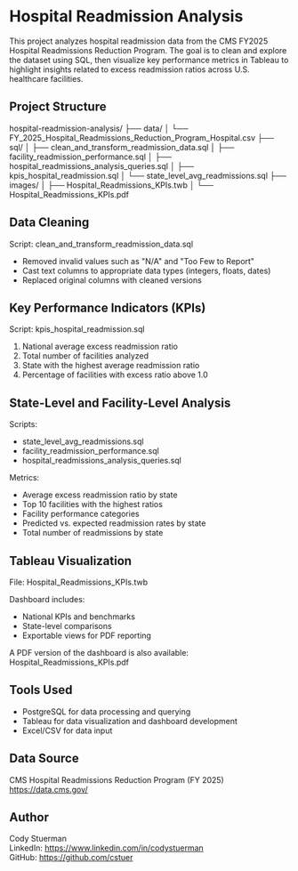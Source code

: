 # Hospital Readmission Analysis

This project analyzes hospital readmission data from the CMS FY2025 Hospital Readmissions Reduction Program. The goal is to clean and explore the dataset using SQL, then visualize key performance metrics in Tableau to highlight insights related to excess readmission ratios across U.S. healthcare facilities.

## Project Structure

hospital-readmission-analysis/
├── data/
│   └── FY_2025_Hospital_Readmissions_Reduction_Program_Hospital.csv
├── sql/
│   ├── clean_and_transform_readmission_data.sql
│   ├── facility_readmission_performance.sql
│   ├── hospital_readmissions_analysis_queries.sql
│   ├── kpis_hospital_readmission.sql
│   └── state_level_avg_readmissions.sql
├── images/
│   ├── Hospital_Readmissions_KPIs.twb
│   └── Hospital_Readmissions_KPIs.pdf

## Data Cleaning

Script: clean_and_transform_readmission_data.sql

- Removed invalid values such as "N/A" and "Too Few to Report"
- Cast text columns to appropriate data types (integers, floats, dates)
- Replaced original columns with cleaned versions

## Key Performance Indicators (KPIs)

Script: kpis_hospital_readmission.sql

1. National average excess readmission ratio
2. Total number of facilities analyzed
3. State with the highest average readmission ratio
4. Percentage of facilities with excess ratio above 1.0

## State-Level and Facility-Level Analysis

Scripts:
- state_level_avg_readmissions.sql
- facility_readmission_performance.sql
- hospital_readmissions_analysis_queries.sql

Metrics:
- Average excess readmission ratio by state
- Top 10 facilities with the highest ratios
- Facility performance categories
- Predicted vs. expected readmission rates by state
- Total number of readmissions by state

## Tableau Visualization

File: Hospital_Readmissions_KPIs.twb

Dashboard includes:
- National KPIs and benchmarks
- State-level comparisons
- Exportable views for PDF reporting

A PDF version of the dashboard is also available:
Hospital_Readmissions_KPIs.pdf

## Tools Used

- PostgreSQL for data processing and querying
- Tableau for data visualization and dashboard development
- Excel/CSV for data input

## Data Source

CMS Hospital Readmissions Reduction Program (FY 2025)  
https://data.cms.gov/

## Author

Cody Stuerman  
LinkedIn: https://www.linkedin.com/in/codystuerman  
GitHub: https://github.com/cstuer
